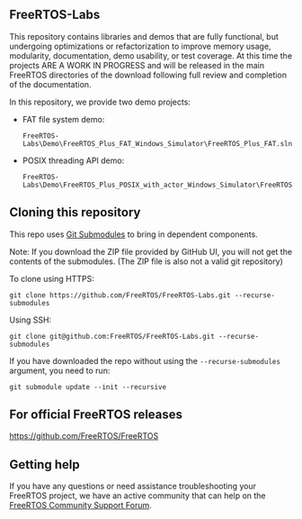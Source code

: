 ## FreeRTOS-Labs
This repository contains libraries and demos that are fully functional, but undergoing optimizations or refactorization to improve memory usage, modularity, documentation, demo usability, or test coverage.  At this time the projects ARE A WORK IN PROGRESS and will be released in the main FreeRTOS directories of the download following full review and completion of the documentation. 

In this repository, we provide two demo projects: 

- FAT file system demo: 

  ```
  FreeRTOS-Labs\Demo\FreeRTOS_Plus_FAT_Windows_Simulator\FreeRTOS_Plus_FAT.sln
  ```

- POSIX threading API demo:

  ```
  FreeRTOS-Labs\Demo\FreeRTOS_Plus_POSIX_with_actor_Windows_Simulator\FreeRTOS_Plus_POSIX_with_actor.sln
  ```


## Cloning this repository
This repo uses [Git Submodules](https://git-scm.com/book/en/v2/Git-Tools-Submodules) to bring in dependent components.

Note: If you download the ZIP file provided by GitHub UI, you will not get the contents of the submodules. (The ZIP file is also not a valid git repository)

To clone using HTTPS:
```
git clone https://github.com/FreeRTOS/FreeRTOS-Labs.git --recurse-submodules
```
Using SSH:
```
git clone git@github.com:FreeRTOS/FreeRTOS-Labs.git --recurse-submodules
```

If you have downloaded the repo without using the `--recurse-submodules` argument, you need to run:
```
git submodule update --init --recursive
```


## For official FreeRTOS releases
https://github.com/FreeRTOS/FreeRTOS


## Getting help
If you have any questions or need assistance troubleshooting your FreeRTOS project, we have an active community that can help on the [FreeRTOS Community Support Forum](https://forums.freertos.org).
